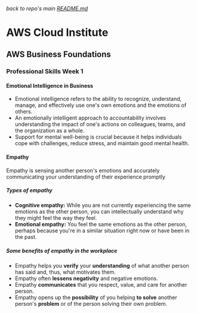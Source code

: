 ###### back to repo's main [README.md](../../README.md)
# AWS Cloud Institute
## AWS Business Foundations
### Professional Skills Week 1
#### Emotional Intelligence in Business
* Emotional intelligence refers to the ability to recognize, understand, manage, and effectively use one's own emotions and the emotions of others.
* An emotionally intelligent approach to accountability involves understanding the impact of one's actions on colleagues, teams, and the organization as a whole.
* Support for mental well-being is crucial because it helps individuals cope with challenges, reduce stress, and maintain good mental health.
#### Empathy
Empathy is sensing another person's emotions and accurately communicating your understanding of their experience promptly
##### Types of empathy
* <b>Cognitive empathy:</b> While you are not currently experiencing the same emotions as the other person, you can intellectually understand why they might feel the way they feel. 
* <b>Emotional empathy:</b> You feel the same emotions as the other person, perhaps because you're in a similar situation right now or have been in the past.
##### Some benefits of empathy in the workplace
* Empathy helps you <b>verify</b> your <b>understanding</b> of what another person has said and, thus, what motivates them.
* Empathy often <b>lessens negativity</b> and negative emotions.
* Empathy <b>communicates</b> that you respect, value, and care for another person.
* Empathy opens up the <b>possibility</b> of you helping <b>to solve</b> another person's <b>problem</b> or of the person solving their own problem.
